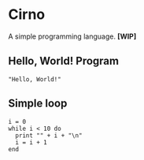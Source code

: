 # Cirno
A simple programming language. **[WIP]**

## Hello, World! Program
```
"Hello, World!"
```

## Simple loop
```
i = 0
while i < 10 do
  print "" + i + "\n"
  i = i + 1
end
```
